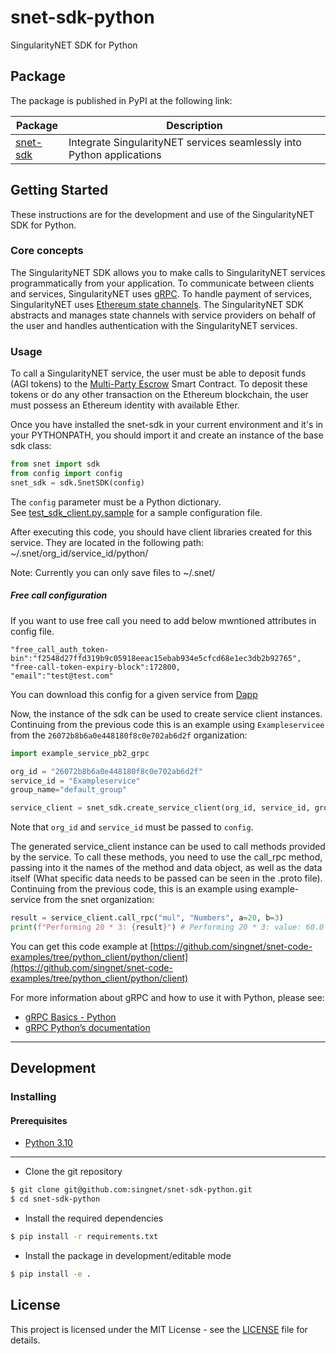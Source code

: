 # snet-sdk-python
  
SingularityNET SDK for Python

## Package

The package is published in PyPI at the following link:

|Package                                       |Description                                                          |
|----------------------------------------------|---------------------------------------------------------------------|
|[snet-sdk](https://pypi.org/project/snet.sdk/)|Integrate SingularityNET services seamlessly into Python applications|

## Getting Started  
  
These instructions are for the development and use of the SingularityNET SDK for Python.

### Core concepts

The SingularityNET SDK allows you to make calls to SingularityNET services programmatically from your application.
To communicate between clients and services, SingularityNET uses [gRPC](https://grpc.io/).
To handle payment of services, SingularityNET uses [Ethereum state channels](https://dev.singularitynet.io/docs/concepts/multi-party-escrow/).
The SingularityNET SDK abstracts and manages state channels with service providers on behalf of the user and handles authentication with the SingularityNET services.

### Usage

To call a SingularityNET service, the user must be able to deposit funds (AGI tokens) to the [Multi-Party Escrow](https://dev.singularitynet.io/docs/concepts/multi-party-escrow/) Smart Contract.
To deposit these tokens or do any other transaction on the Ethereum blockchain, the user must possess an Ethereum identity with available Ether.

Once you have installed the snet-sdk in your current environment and it's in your PYTHONPATH, you should import it and create an instance of the base sdk class:

```python
from snet import sdk
from config import config
snet_sdk = sdk.SnetSDK(config)
```

The `config` parameter must be a Python dictionary.  
See [test_sdk_client.py.sample](https://github.com/singnet/snet-cli/blob/master/packages/sdk/testcases/functional_tests/test_sdk_client.py) for a sample configuration file.

After executing this code, you should have client libraries created for this service. They are located in the following path: ~/.snet/org_id/service_id/python/

Note: Currently you can only save files to ~/.snet/

##### Free call configuration

If you want to use free call you need to add below mwntioned attributes in config file.
```         
"free_call_auth_token-bin":"f2548d27ffd319b9c05918eeac15ebab934e5cfcd68e1ec3db2b92765",
"free-call-token-expiry-block":172800,
"email":"test@test.com"  
```
You can download this config for a given service from [Dapp]([https://beta.singularitynet.io/)

Now, the instance of the sdk can be used to create service client instances.
Continuing from the previous code this is an example using `Exampleservicee` from the `26072b8b6a0e448180f8c0e702ab6d2f` organization:

```python
import example_service_pb2_grpc

org_id = "26072b8b6a0e448180f8c0e702ab6d2f"
service_id = "Exampleservice"
group_name="default_group"

service_client = snet_sdk.create_service_client(org_id, service_id, group_name)
```

Note that `org_id` and `service_id` must be passed to `config`.

The generated service_client instance can be used to call methods provided by the service.
To call these methods, you need to use the call_rpc method, passing into it the names of the method and data object, as well as the data itself (What specific data needs to be passed can be seen in the .proto file).
Continuing from the previous code, this is an example using example-service from the snet organization:

```python
result = service_client.call_rpc("mul", "Numbers", a=20, b=3)
print(f"Performing 20 * 3: {result}") # Performing 20 * 3: value: 60.0
```

You can get this code example at [https://github.com/singnet/snet-code-examples/tree/python_client/python/client](https://github.com/singnet/snet-code-examples/tree/python_client/python/client)

For more information about gRPC and how to use it with Python, please see:
- [gRPC Basics - Python](https://grpc.io/docs/tutorials/basic/python.html)
- [gRPC Python’s documentation](https://grpc.io/grpc/python/)

---

## Development

### Installing

#### Prerequisites

* [Python 3.10](https://www.python.org/downloads/release/python-31012/)  

---

* Clone the git repository  
```bash  
$ git clone git@github.com:singnet/snet-sdk-python.git
$ cd snet-sdk-python
```

* Install the required dependencies
```bash
$ pip install -r requirements.txt
```

* Install the package in development/editable mode  
```bash  
$ pip install -e .
```

## License  
  
This project is licensed under the MIT License - see the
[LICENSE](https://github.com/singnet/snet-sdk-python/blob/master/LICENSE) file for details.
